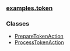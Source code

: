 ### [examples.token](package-summary.html.md)

### Classes

-   [PrepareTokenAction](PrepareTokenAction.html.md)
-   [ProcessTokenAction](ProcessTokenAction.html.md)

